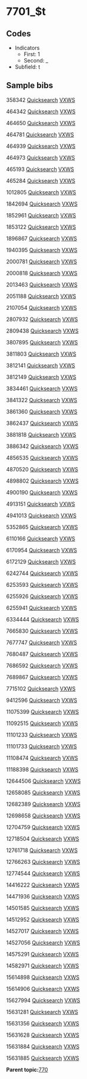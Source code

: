 # 7701\_$t

## Codes

-   Indicators
    -   First: 1
    -   Second: \_
-   Subfield: t

## Sample bibs

358342 [Quicksearch](https://search.library.yale.edu/catalog/358342) [VXWS](http://prodorbis.library.yale.edu:7014/vxws/GetHoldingsService?bibId=358342)

464342 [Quicksearch](https://search.library.yale.edu/catalog/464342) [VXWS](http://prodorbis.library.yale.edu:7014/vxws/GetHoldingsService?bibId=464342)

464650 [Quicksearch](https://search.library.yale.edu/catalog/464650) [VXWS](http://prodorbis.library.yale.edu:7014/vxws/GetHoldingsService?bibId=464650)

464781 [Quicksearch](https://search.library.yale.edu/catalog/464781) [VXWS](http://prodorbis.library.yale.edu:7014/vxws/GetHoldingsService?bibId=464781)

464939 [Quicksearch](https://search.library.yale.edu/catalog/464939) [VXWS](http://prodorbis.library.yale.edu:7014/vxws/GetHoldingsService?bibId=464939)

464973 [Quicksearch](https://search.library.yale.edu/catalog/464973) [VXWS](http://prodorbis.library.yale.edu:7014/vxws/GetHoldingsService?bibId=464973)

465193 [Quicksearch](https://search.library.yale.edu/catalog/465193) [VXWS](http://prodorbis.library.yale.edu:7014/vxws/GetHoldingsService?bibId=465193)

465284 [Quicksearch](https://search.library.yale.edu/catalog/465284) [VXWS](http://prodorbis.library.yale.edu:7014/vxws/GetHoldingsService?bibId=465284)

1012805 [Quicksearch](https://search.library.yale.edu/catalog/1012805) [VXWS](http://prodorbis.library.yale.edu:7014/vxws/GetHoldingsService?bibId=1012805)

1842694 [Quicksearch](https://search.library.yale.edu/catalog/1842694) [VXWS](http://prodorbis.library.yale.edu:7014/vxws/GetHoldingsService?bibId=1842694)

1852961 [Quicksearch](https://search.library.yale.edu/catalog/1852961) [VXWS](http://prodorbis.library.yale.edu:7014/vxws/GetHoldingsService?bibId=1852961)

1853122 [Quicksearch](https://search.library.yale.edu/catalog/1853122) [VXWS](http://prodorbis.library.yale.edu:7014/vxws/GetHoldingsService?bibId=1853122)

1896867 [Quicksearch](https://search.library.yale.edu/catalog/1896867) [VXWS](http://prodorbis.library.yale.edu:7014/vxws/GetHoldingsService?bibId=1896867)

1940395 [Quicksearch](https://search.library.yale.edu/catalog/1940395) [VXWS](http://prodorbis.library.yale.edu:7014/vxws/GetHoldingsService?bibId=1940395)

2000781 [Quicksearch](https://search.library.yale.edu/catalog/2000781) [VXWS](http://prodorbis.library.yale.edu:7014/vxws/GetHoldingsService?bibId=2000781)

2000818 [Quicksearch](https://search.library.yale.edu/catalog/2000818) [VXWS](http://prodorbis.library.yale.edu:7014/vxws/GetHoldingsService?bibId=2000818)

2013463 [Quicksearch](https://search.library.yale.edu/catalog/2013463) [VXWS](http://prodorbis.library.yale.edu:7014/vxws/GetHoldingsService?bibId=2013463)

2051188 [Quicksearch](https://search.library.yale.edu/catalog/2051188) [VXWS](http://prodorbis.library.yale.edu:7014/vxws/GetHoldingsService?bibId=2051188)

2107054 [Quicksearch](https://search.library.yale.edu/catalog/2107054) [VXWS](http://prodorbis.library.yale.edu:7014/vxws/GetHoldingsService?bibId=2107054)

2807932 [Quicksearch](https://search.library.yale.edu/catalog/2807932) [VXWS](http://prodorbis.library.yale.edu:7014/vxws/GetHoldingsService?bibId=2807932)

2809438 [Quicksearch](https://search.library.yale.edu/catalog/2809438) [VXWS](http://prodorbis.library.yale.edu:7014/vxws/GetHoldingsService?bibId=2809438)

3807895 [Quicksearch](https://search.library.yale.edu/catalog/3807895) [VXWS](http://prodorbis.library.yale.edu:7014/vxws/GetHoldingsService?bibId=3807895)

3811803 [Quicksearch](https://search.library.yale.edu/catalog/3811803) [VXWS](http://prodorbis.library.yale.edu:7014/vxws/GetHoldingsService?bibId=3811803)

3812141 [Quicksearch](https://search.library.yale.edu/catalog/3812141) [VXWS](http://prodorbis.library.yale.edu:7014/vxws/GetHoldingsService?bibId=3812141)

3812149 [Quicksearch](https://search.library.yale.edu/catalog/3812149) [VXWS](http://prodorbis.library.yale.edu:7014/vxws/GetHoldingsService?bibId=3812149)

3834461 [Quicksearch](https://search.library.yale.edu/catalog/3834461) [VXWS](http://prodorbis.library.yale.edu:7014/vxws/GetHoldingsService?bibId=3834461)

3841322 [Quicksearch](https://search.library.yale.edu/catalog/3841322) [VXWS](http://prodorbis.library.yale.edu:7014/vxws/GetHoldingsService?bibId=3841322)

3861360 [Quicksearch](https://search.library.yale.edu/catalog/3861360) [VXWS](http://prodorbis.library.yale.edu:7014/vxws/GetHoldingsService?bibId=3861360)

3862437 [Quicksearch](https://search.library.yale.edu/catalog/3862437) [VXWS](http://prodorbis.library.yale.edu:7014/vxws/GetHoldingsService?bibId=3862437)

3881818 [Quicksearch](https://search.library.yale.edu/catalog/3881818) [VXWS](http://prodorbis.library.yale.edu:7014/vxws/GetHoldingsService?bibId=3881818)

3886342 [Quicksearch](https://search.library.yale.edu/catalog/3886342) [VXWS](http://prodorbis.library.yale.edu:7014/vxws/GetHoldingsService?bibId=3886342)

4856535 [Quicksearch](https://search.library.yale.edu/catalog/4856535) [VXWS](http://prodorbis.library.yale.edu:7014/vxws/GetHoldingsService?bibId=4856535)

4870520 [Quicksearch](https://search.library.yale.edu/catalog/4870520) [VXWS](http://prodorbis.library.yale.edu:7014/vxws/GetHoldingsService?bibId=4870520)

4898802 [Quicksearch](https://search.library.yale.edu/catalog/4898802) [VXWS](http://prodorbis.library.yale.edu:7014/vxws/GetHoldingsService?bibId=4898802)

4900190 [Quicksearch](https://search.library.yale.edu/catalog/4900190) [VXWS](http://prodorbis.library.yale.edu:7014/vxws/GetHoldingsService?bibId=4900190)

4913151 [Quicksearch](https://search.library.yale.edu/catalog/4913151) [VXWS](http://prodorbis.library.yale.edu:7014/vxws/GetHoldingsService?bibId=4913151)

4941013 [Quicksearch](https://search.library.yale.edu/catalog/4941013) [VXWS](http://prodorbis.library.yale.edu:7014/vxws/GetHoldingsService?bibId=4941013)

5352865 [Quicksearch](https://search.library.yale.edu/catalog/5352865) [VXWS](http://prodorbis.library.yale.edu:7014/vxws/GetHoldingsService?bibId=5352865)

6110166 [Quicksearch](https://search.library.yale.edu/catalog/6110166) [VXWS](http://prodorbis.library.yale.edu:7014/vxws/GetHoldingsService?bibId=6110166)

6170954 [Quicksearch](https://search.library.yale.edu/catalog/6170954) [VXWS](http://prodorbis.library.yale.edu:7014/vxws/GetHoldingsService?bibId=6170954)

6172129 [Quicksearch](https://search.library.yale.edu/catalog/6172129) [VXWS](http://prodorbis.library.yale.edu:7014/vxws/GetHoldingsService?bibId=6172129)

6242744 [Quicksearch](https://search.library.yale.edu/catalog/6242744) [VXWS](http://prodorbis.library.yale.edu:7014/vxws/GetHoldingsService?bibId=6242744)

6253593 [Quicksearch](https://search.library.yale.edu/catalog/6253593) [VXWS](http://prodorbis.library.yale.edu:7014/vxws/GetHoldingsService?bibId=6253593)

6255926 [Quicksearch](https://search.library.yale.edu/catalog/6255926) [VXWS](http://prodorbis.library.yale.edu:7014/vxws/GetHoldingsService?bibId=6255926)

6255941 [Quicksearch](https://search.library.yale.edu/catalog/6255941) [VXWS](http://prodorbis.library.yale.edu:7014/vxws/GetHoldingsService?bibId=6255941)

6334444 [Quicksearch](https://search.library.yale.edu/catalog/6334444) [VXWS](http://prodorbis.library.yale.edu:7014/vxws/GetHoldingsService?bibId=6334444)

7665830 [Quicksearch](https://search.library.yale.edu/catalog/7665830) [VXWS](http://prodorbis.library.yale.edu:7014/vxws/GetHoldingsService?bibId=7665830)

7677747 [Quicksearch](https://search.library.yale.edu/catalog/7677747) [VXWS](http://prodorbis.library.yale.edu:7014/vxws/GetHoldingsService?bibId=7677747)

7680487 [Quicksearch](https://search.library.yale.edu/catalog/7680487) [VXWS](http://prodorbis.library.yale.edu:7014/vxws/GetHoldingsService?bibId=7680487)

7686592 [Quicksearch](https://search.library.yale.edu/catalog/7686592) [VXWS](http://prodorbis.library.yale.edu:7014/vxws/GetHoldingsService?bibId=7686592)

7689867 [Quicksearch](https://search.library.yale.edu/catalog/7689867) [VXWS](http://prodorbis.library.yale.edu:7014/vxws/GetHoldingsService?bibId=7689867)

7715102 [Quicksearch](https://search.library.yale.edu/catalog/7715102) [VXWS](http://prodorbis.library.yale.edu:7014/vxws/GetHoldingsService?bibId=7715102)

9412596 [Quicksearch](https://search.library.yale.edu/catalog/9412596) [VXWS](http://prodorbis.library.yale.edu:7014/vxws/GetHoldingsService?bibId=9412596)

11075399 [Quicksearch](https://search.library.yale.edu/catalog/11075399) [VXWS](http://prodorbis.library.yale.edu:7014/vxws/GetHoldingsService?bibId=11075399)

11092515 [Quicksearch](https://search.library.yale.edu/catalog/11092515) [VXWS](http://prodorbis.library.yale.edu:7014/vxws/GetHoldingsService?bibId=11092515)

11101233 [Quicksearch](https://search.library.yale.edu/catalog/11101233) [VXWS](http://prodorbis.library.yale.edu:7014/vxws/GetHoldingsService?bibId=11101233)

11101733 [Quicksearch](https://search.library.yale.edu/catalog/11101733) [VXWS](http://prodorbis.library.yale.edu:7014/vxws/GetHoldingsService?bibId=11101733)

11108474 [Quicksearch](https://search.library.yale.edu/catalog/11108474) [VXWS](http://prodorbis.library.yale.edu:7014/vxws/GetHoldingsService?bibId=11108474)

11188398 [Quicksearch](https://search.library.yale.edu/catalog/11188398) [VXWS](http://prodorbis.library.yale.edu:7014/vxws/GetHoldingsService?bibId=11188398)

12644506 [Quicksearch](https://search.library.yale.edu/catalog/12644506) [VXWS](http://prodorbis.library.yale.edu:7014/vxws/GetHoldingsService?bibId=12644506)

12658085 [Quicksearch](https://search.library.yale.edu/catalog/12658085) [VXWS](http://prodorbis.library.yale.edu:7014/vxws/GetHoldingsService?bibId=12658085)

12682389 [Quicksearch](https://search.library.yale.edu/catalog/12682389) [VXWS](http://prodorbis.library.yale.edu:7014/vxws/GetHoldingsService?bibId=12682389)

12698658 [Quicksearch](https://search.library.yale.edu/catalog/12698658) [VXWS](http://prodorbis.library.yale.edu:7014/vxws/GetHoldingsService?bibId=12698658)

12704759 [Quicksearch](https://search.library.yale.edu/catalog/12704759) [VXWS](http://prodorbis.library.yale.edu:7014/vxws/GetHoldingsService?bibId=12704759)

12718504 [Quicksearch](https://search.library.yale.edu/catalog/12718504) [VXWS](http://prodorbis.library.yale.edu:7014/vxws/GetHoldingsService?bibId=12718504)

12761718 [Quicksearch](https://search.library.yale.edu/catalog/12761718) [VXWS](http://prodorbis.library.yale.edu:7014/vxws/GetHoldingsService?bibId=12761718)

12766263 [Quicksearch](https://search.library.yale.edu/catalog/12766263) [VXWS](http://prodorbis.library.yale.edu:7014/vxws/GetHoldingsService?bibId=12766263)

12774544 [Quicksearch](https://search.library.yale.edu/catalog/12774544) [VXWS](http://prodorbis.library.yale.edu:7014/vxws/GetHoldingsService?bibId=12774544)

14416222 [Quicksearch](https://search.library.yale.edu/catalog/14416222) [VXWS](http://prodorbis.library.yale.edu:7014/vxws/GetHoldingsService?bibId=14416222)

14471936 [Quicksearch](https://search.library.yale.edu/catalog/14471936) [VXWS](http://prodorbis.library.yale.edu:7014/vxws/GetHoldingsService?bibId=14471936)

14501585 [Quicksearch](https://search.library.yale.edu/catalog/14501585) [VXWS](http://prodorbis.library.yale.edu:7014/vxws/GetHoldingsService?bibId=14501585)

14512952 [Quicksearch](https://search.library.yale.edu/catalog/14512952) [VXWS](http://prodorbis.library.yale.edu:7014/vxws/GetHoldingsService?bibId=14512952)

14527017 [Quicksearch](https://search.library.yale.edu/catalog/14527017) [VXWS](http://prodorbis.library.yale.edu:7014/vxws/GetHoldingsService?bibId=14527017)

14527056 [Quicksearch](https://search.library.yale.edu/catalog/14527056) [VXWS](http://prodorbis.library.yale.edu:7014/vxws/GetHoldingsService?bibId=14527056)

14575291 [Quicksearch](https://search.library.yale.edu/catalog/14575291) [VXWS](http://prodorbis.library.yale.edu:7014/vxws/GetHoldingsService?bibId=14575291)

14582971 [Quicksearch](https://search.library.yale.edu/catalog/14582971) [VXWS](http://prodorbis.library.yale.edu:7014/vxws/GetHoldingsService?bibId=14582971)

15614898 [Quicksearch](https://search.library.yale.edu/catalog/15614898) [VXWS](http://prodorbis.library.yale.edu:7014/vxws/GetHoldingsService?bibId=15614898)

15614906 [Quicksearch](https://search.library.yale.edu/catalog/15614906) [VXWS](http://prodorbis.library.yale.edu:7014/vxws/GetHoldingsService?bibId=15614906)

15627994 [Quicksearch](https://search.library.yale.edu/catalog/15627994) [VXWS](http://prodorbis.library.yale.edu:7014/vxws/GetHoldingsService?bibId=15627994)

15631281 [Quicksearch](https://search.library.yale.edu/catalog/15631281) [VXWS](http://prodorbis.library.yale.edu:7014/vxws/GetHoldingsService?bibId=15631281)

15631356 [Quicksearch](https://search.library.yale.edu/catalog/15631356) [VXWS](http://prodorbis.library.yale.edu:7014/vxws/GetHoldingsService?bibId=15631356)

15631628 [Quicksearch](https://search.library.yale.edu/catalog/15631628) [VXWS](http://prodorbis.library.yale.edu:7014/vxws/GetHoldingsService?bibId=15631628)

15631884 [Quicksearch](https://search.library.yale.edu/catalog/15631884) [VXWS](http://prodorbis.library.yale.edu:7014/vxws/GetHoldingsService?bibId=15631884)

15631885 [Quicksearch](https://search.library.yale.edu/catalog/15631885) [VXWS](http://prodorbis.library.yale.edu:7014/vxws/GetHoldingsService?bibId=15631885)

**Parent topic:**[770](../../tags/770/770.md)

